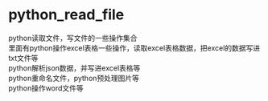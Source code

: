 # python_read_file
python读取文件，写文件的一些操作集合<br>
里面有python操作excel表格一些操作，读取excel表格数据，把excel的数据写进txt文件等<br>
python解析json数据，并写进excel表格等<br>
python重命名文件，python预处理图片等<br>
python操作word文件等
